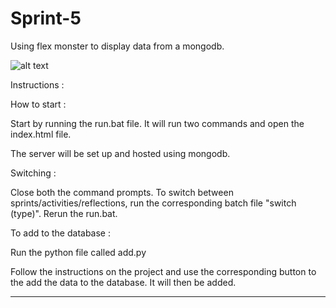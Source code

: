 # Sprint-5

Using flex monster to display data from a mongodb.

![alt text](https://i.ytimg.com/vi/KjTML5PXy4I/maxresdefault.jpg)

Instructions :

How to start :

Start by running the run.bat file. It will run two commands and open the index.html file.

The server will be set up and hosted using mongodb.


Switching :

Close both the command prompts.
To switch between sprints/activities/reflections, run the corresponding batch file "switch (type)".
Rerun the run.bat.


To add to the database :

Run the python file called add.py

Follow the instructions on the project and use the corresponding button to the add the data to the database.
It will then be added.

---------------------------------------------------------------------------------------------------
